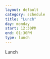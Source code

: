 ```yaml
---
layout: default
category: schedule
title: "Lunch"
day: monday
start: 12:30PM
end: 01:30PM
type: lunch
---
```


Lunch
